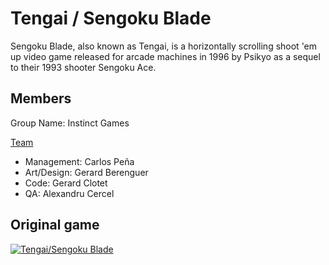 
# Tengai / Sengoku Blade

Sengoku Blade, also known as Tengai, is a horizontally scrolling shoot 'em up video game released for arcade machines in 1996 by Psikyo as a sequel to their 1993 shooter Sengoku Ace. 

## Members

Group Name:	Instinct Games 

[Team](https://github.com/AlexandruC5/Project-1/blob/master/docs/teamphoto.jpeg)
 
 * Management:	Carlos Peña 
 * Art/Design:	Gerard Berenguer
 * Code:	Gerard Clotet
 * QA:	Alexandru Cercel

## Original game

[![Tengai/Sengoku Blade](https://img.youtube.com/vi/AuB6EwpKyFg/0.jpg)](https://www.youtube.com/watch?v=AuB6EwpKyFg)



